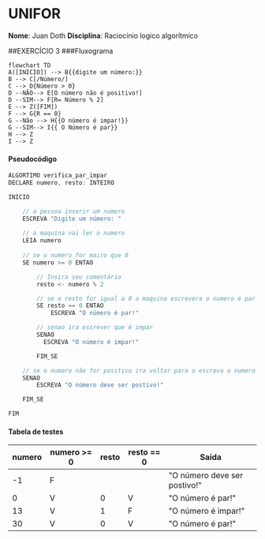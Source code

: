 # UNIFOR
**Nome**: Juan Doth
**Disciplina**: Raciocínio logico algorítmico

##EXERCÍCIO 3
###Fluxograma
```mermaid
flowchart TD
A([INICIO]) --> B{{digite um número:}}
B --> C[/Número/]
C --> D{Número > 0}
D --NÃO--> E[O número não é positivo!]
D --SIM--> F[R= Número % 2]
E --> Z([FIM])
F --> G{R == 0}
G --Não --> H{{O número é impar!}}
G --SIM--> I{{ O Número é par}}
H --> Z
I --> Z
```
#### Pseudocódigo
```java
ALGORTIMO verifica_par_impar
DECLARE numero, resto: INTEIRO

INICIO

    // a pessoa inserir um numero
    ESCREVA "Digite um número: "
    
    // a maquina vai ler o numero
    LEIA numero
    
    // se o numero for mairo que 0 
    SE numero >= 0 ENTAO

        // Insira seu comentário
        resto <- numero % 2

        // se o resto for igual a 0 a maquina escrevera o numero é par
        SE resto == 0 ENTAO
            ESCREVA "O número é par!"

        // senao ira escrever que é impar
        SENAO
          ESCREVA "O número é impar!"

        FIM_SE

    // se o numero não for positivo ira voltar para o escreva o numero
    SENAO             
        ESCREVA "O número deve ser postivo!"

    FIM_SE

FIM
```


#### Tabela de testes
| numero | numero >= 0 | resto | resto == 0 | Saída |
| -- | -- | -- | -- | -- | 
| -1 | F |   |   | "O número deve ser postivo!" |
| 0  | V | 0 | V | "O número é par!" |
| 13 | V | 1 | F | "O número é impar!" |
| 30 | V | 0 | V | "O número é par!" |
